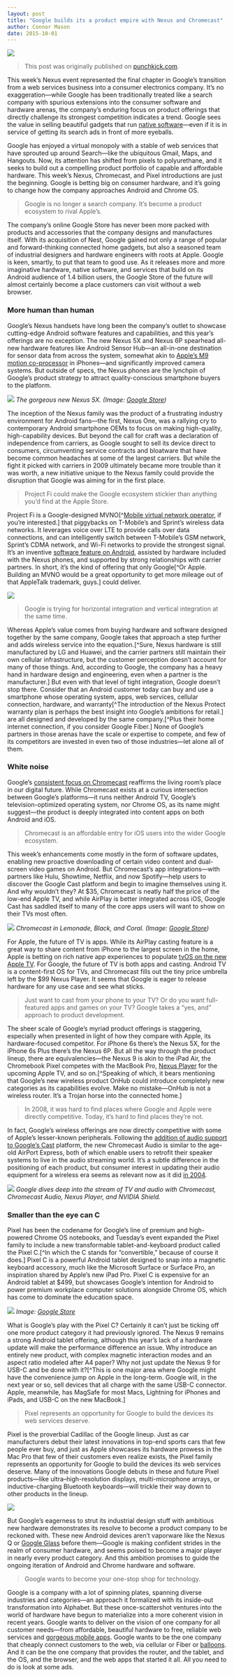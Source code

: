```yaml
---
layout: post
title: "Google builds its a product empire with Nexus and Chromecast"
author: Connor Mason
date: 2015-10-01 
---
```


![](/assets/google-nexus-chromecast-hardware.jpg)

> This post was originally published on [punchkick.com](https://www.punchkick.com/blog/2015/10/01/with-nexus-and-chromecast-google-has-built-a-product-empire).

This week’s Nexus event represented the final chapter in Google’s transition from a web services business into a consumer electronics company. It’s no exaggeration—while Google has been traditionally treated like a search company with spurious extensions into the consumer software and hardware arenas, the company’s enduring focus on product offerings that directly challenge its strongest competition indicates a trend. Google sees the value in selling beautiful gadgets that run [native software](/2014/11/11/android-everywhere-material-design)—even if it is in service of getting its search ads in front of more eyeballs. 

Google has enjoyed a virtual monopoly with a stable of web services that have sprouted up around Search—like the ubiquitous Gmail, Maps, and Hangouts. Now, its attention has shifted from pixels to polyurethane, and it seeks to build out a compelling product portfolio of capable and affordable hardware. This week’s Nexus, Chromecast, and Pixel introductions are just the beginning. Google is betting big on consumer hardware, and it’s going to change how the company approaches Android and Chrome OS.

> Google is no longer a search company. It’s become a product ecosystem to rival Apple’s.

The company’s online Google Store has never been more packed with products and accessories that the company designs and manufactures itself. With its acquisition of Nest, Google gained not only a range of popular and forward-thinking connected home gadgets, but also a seasoned team of industrial designers and hardware engineers with roots at Apple. Google is keen, smartly, to put that team to good use. As it releases more and more imaginative hardware, native software, and services that build on its Android audience of 1.4 billion users, the Google Store of the future will almost certainly become a place customers can visit without a web browser.

### More human than human
Google’s Nexus handsets have long been the company’s outlet to showcase cutting-edge Android software features and capabilities, and this year’s offerings are no exception. The new Nexus 5X and Nexus 6P spearhead all-new hardware features like Android Sensor Hub—an all-in-one destination for sensor data from across the system, somewhat akin to [Apple’s M9 motion co-processor](https://www.punchkick.com/blog/2014/11/17/using-healthkit-core-motion-optimize-ios-step-counters) in iPhones—and significantly improved camera systems. But outside of specs, the Nexus phones are the lynchpin of Google’s product strategy to attract quality-conscious smartphone buyers to the platform.

![](/assets/google-nexus-5x.jpeg)
*The gorgeous new Nexus 5X. (Image: [Google Store](https://store.google.com/))*

The inception of the Nexus family was the product of a frustrating industry environment for Android fans—the first, Nexus One, was a rallying cry to contemporary Android smartphone OEMs to focus on making high-quality, high-capability devices. But beyond the call for craft was a declaration of independence from carriers, as Google sought to sell its device direct to consumers, circumventing service contracts and bloatware that have become common headaches at some of the largest carriers. But while the fight it picked with carriers in 2009 ultimately became more trouble than it was worth, a new initiative unique to the Nexus family could provide the disruption that Google was aiming for in the first place.

> Project Fi could make the Google ecosystem stickier than anything you’d find at the Apple Store.

Project Fi is a Google-designed MVNO[^[Mobile virtual network operator](https://en.wikipedia.org/wiki/Mobile_virtual_network_operator), if you’re interested.] that piggybacks on T-Mobile’s and Sprint’s wireless data networks. It leverages voice over LTE to provide calls over data connections, and can intelligently switch between T-Mobile’s GSM network, Sprint’s CDMA network, and Wi-Fi networks to provide the strongest signal. It’s an inventive [software feature on Android](https://www.punchkick.com/videos/2015/04/24/google-fi-facebook-hello-apple-watch-launch-more-the-friday-five), assisted by hardware included with the Nexus phones, and supported by strong relationships with carrier partners. In short, it’s the kind of offering that only Google[^Or Apple. Building an MVNO would be a great opportunity to get more mileage out of that AppleTalk trademark, guys.] could deliver.

![](https://www.youtube.com/watch?v=faacIELjUeI)

> Google is trying for horizontal integration and vertical integration at the same time.

Whereas Apple’s value comes from buying hardware and software designed together by the same company, Google takes that approach a step further and adds wireless service into the equation.[^Sure, Nexus hardware is still manufactured by LG and Huawei, and the carrier partners still maintain their own cellular infrastructure, but the customer perception doesn’t account for many of those things. And, according to Google, the company has a heavy hand in hardware design and engineering, even when a partner is the manufacturer.] But even with that level of tight integration, Google doesn’t stop there. Consider that an Android customer today can buy and use a smartphone whose operating system, apps, web services, cellular connection, hardware, and warranty[^The introduction of the Nexus Protect warranty plan is perhaps the best insight into Google’s ambitions for retail.] are all designed and developed by the same company.[^Plus their home internet connection, if you consider Google Fiber.] None of Google’s partners in those arenas have the scale or expertise to compete, and few of its competitors are invested in even two of those industries—let alone all of them.

### White noise
Google’s [consistent focus on Chromecast](https://www.punchkick.com/blog/2013/07/25/google-chromecast-could-open-doors-to-innovation) reaffirms the living room’s place in our digital future. While Chromecast exists at a curious intersection between Google’s platforms—it runs neither Android TV, Google’s television-optimized operating system, nor Chrome OS, as its name might suggest—the product is deeply integrated into content apps on both Android and iOS.

> Chromecast is an affordable entry for iOS users into the wider Google ecosystem.

This week’s enhancements come mostly in the form of software updates, enabling new proactive downloading of certain video content and dual-screen video games on Android. But Chromecast’s app integrations—with partners like Hulu, Showtime, Netflix, and now Spotify—help users to discover the Google Cast platform and begin to imagine themselves using it. And why wouldn’t they? At $35, Chromecast is neatly half the price of the low-end Apple TV, and while AirPlay is better integrated across iOS, Google Cast has saddled itself to many of the core apps users will want to show on their TVs most often.

![](/assets/chromecast-colors.png)
*Chromecast in Lemonade, Black, and Coral. (Image: [Google Store](https://store.google.com/product/chromecast_2015))*

For Apple, the future of TV is apps. While its AirPlay casting feature is a great way to share content from iPhone to the largest screen in the home, Apple is betting on rich native app experiences to populate [tvOS on the new Apple TV](https://www.punchkick.com/blog/2015/09/10/the-new-apple-tv-invites-siri-and-the-app-store-to-movie-night). For Google, the future of TV is both apps and casting. Android TV is a content-first OS for TVs, and Chromecast fills out the tiny price umbrella left by the $99 Nexus Player. It seems that Google is eager to release hardware for any use case and see what sticks.

> Just want to cast from your phone to your TV? Or do you want full-featured apps and games on your TV? Google takes a “yes, and” approach to product development.

The sheer scale of Google’s myriad product offerings is staggering, especially when presented in light of how they compare with Apple, its hardware-focused competitor. For iPhone 6s there’s the Nexus 5X, for the iPhone 6s Plus there’s the Nexus 6P. But all the way through the product lineup, there are equivalencies—the Nexus 9 is akin to the iPad Air, the Chromebook Pixel competes with the MacBook Pro, [Nexus Player](https://www.punchkick.com/blog/2014/10/17/more-android-than-android-nexus-player-targets-the-living-room) for the upcoming Apple TV, and so on.[^Speaking of which, it bears mentioning that Google’s new wireless product OnHub could introduce completely new categories as its capabilities evolve. Make no mistake—OnHub is not a wireless router. It’s a Trojan horse into the connected home.]

> In 2008, it was hard to find places where Google and Apple were directly competitive. Today, it’s hard to find places they’re not.

In fact, Google’s wireless offerings are now directly competitive with some of Apple’s lesser-known peripherals. Following the [addition of audio support to Google’s Cast](https://www.punchkick.com/blog/2015/01/05/streaming-apps-take-note-google-cast-now-supports-audio) platform, the new Chromecast Audio is similar to the age-old AirPort Express, both of which enable users to retrofit their speaker systems to live in the audio streaming world. It’s a subtle difference in the positioning of each product, but consumer interest in updating their audio equipment for a wireless era seems as relevant now as it did [in 2004](http://www.apple.com/pr/library/2004/06/07Apple-Unveils-AirPort-Express-for-Mac-PC-Users.html).

![](/assets/android-streaming-devices.png)
*Google dives deep into the stream of TV and audio with Chromecast, Chromecast Audio, Nexus Player, and NVIDIA Shield.*

### Smaller than the eye can C
Pixel has been the codename for Google’s line of premium and high-powered Chrome OS notebooks, and Tuesday’s event expanded the Pixel family to include a new transformable tablet-and-keyboard product called the Pixel C.[^In which the C stands for “convertible,” because of course it does.] Pixel C is a powerful Android tablet designed to snap into a magnetic keyboard accessory, much like the Microsoft Surface or Surface Pro, an inspiration shared by Apple’s new iPad Pro. Pixel C is expensive for an Android tablet at $499, but showcases Google’s intention for Android to power premium workplace computer solutions alongside Chrome OS, which has come to dominate the education space.

![](/assets/chromebook-pixel-google.png)
*Image: [Google Store](https://store.google.com/magazine/chromebook_pixel_2015_magazine)*

What is Google’s play with the Pixel C? Certainly it can’t just be ticking off one more product category it had previously ignored. The Nexus 9 remains a strong Android tablet offering, although this year’s lack of a hardware update will make the performance difference an issue. Why introduce an entirely new product, with complex magnetic interaction modes and an aspect ratio modeled after A4 paper? Why not just update the Nexus 9 for USB-C and be done with it?[^This is one major area where Google might have the convenience jump on Apple in the long-term. Google will, in the next year or so, sell devices that all charge with the same USB-C connector. Apple, meanwhile, has MagSafe for most Macs, Lightning for iPhones and iPads, and USB-C on the new MacBook.]

> Pixel represents an opportunity for Google to build the devices its web services deserve.

Pixel is the proverbial Cadillac of the Google lineup. Just as car manufacturers debut their latest innovations in top-end sports cars that few people ever buy, and just as Apple showcases its hardware prowess in the Mac Pro that few of their customers even realize exists, the Pixel family represents an opportunity for Google to build the devices its web services deserve. Many of the innovations Google debuts in these and future Pixel products—like ultra–high-resolution displays, multi-microphone arrays, or inductive-charging Bluetooth keyboards—will trickle their way down to other products in the lineup. 

![](/assets/chromebook-pixel.png)

But Google’s eagerness to strut its industrial design stuff with ambitious new hardware demonstrates its resolve to become a product company to be reckoned with. These new Android devices aren’t vaporware like the Nexus Q or [Google Glass](https://www.punchkick.com/blog/2014/07/10/developer-review-of-google-glass-use-cases-part-ii) before them—Google is making confident strides in the realm of consumer hardware, and seems poised to become a major player in nearly every product category. And this ambition promises to guide the ongoing iteration of Android and Chrome hardware and software.

> Google wants to become your one-stop shop for technology.

Google is a company with a lot of spinning plates, spanning diverse industries and categories—an approach it formalized with its inside-out transformation into Alphabet. But these once-scattershot ventures into the world of hardware have begun to materialize into a more coherent vision in recent years. Google wants to deliver on the vision of one company for all customer needs—from affordable, beautiful hardware to free, reliable web services and [gorgeous mobile apps](https://www.punchkick.com/blog/2014/07/31/what-does-googles-material-design-mean-for-consumer-brand-apps). Google wants to be the one company that cheaply connect customers to the web, via cellular or Fiber or [balloons](http://www.google.com/loon/). And it can be the one company that provides the router, and the tablet, and the OS, and the browser, and the web apps that started it all. All you need to do is look at some ads.